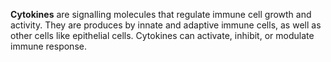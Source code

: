 **Cytokines** are signalling molecules that regulate immune cell growth and activity. They are produces by innate and adaptive immune cells, as well as other cells like epithelial cells.
Cytokines can activate, inhibit, or modulate immune response.